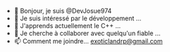 - 👋 Bonjour, je suis @DevJosue974
- 👀 Je suis intéressé par le développement ...
- 🌱 J'apprends actuellement le C++ ...
- 💞️ Je cherche à collaborer avec quelqu'un fiable ...
- 📫 Comment me joindre... exoticlandrp@gmail.com

<!---
DevJosue974/DevJosue974 Je vous propose un site GTA RP que j'ai crée moi meme de A a Z HTML & CSS ✨ spécial ✨
--->
